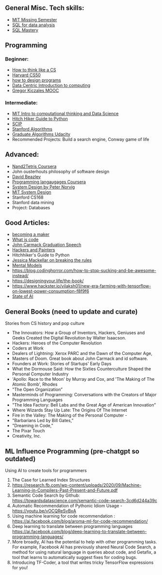 
## General Misc. Tech skills: 
  - [MIT Missing Semester](https://missing.csail.mit.edu/)
  - [SQL for data analysis](https://www.udacity.com/course/sql-for-data-analysis--ud198)
  - [SQL Mastery](www.sqlmastery.com)

## Programming

### Beginner:
  - [How to think like a CS](https://runestone.academy/ns/books/published/thinkcspy/index.html)
  - [Harvard CS50](https://www.edx.org/cs50)
  - [how to design programs](https://htdp.org/2024-11-6/Book/index.html)
  - [Data Centric Introduction to computing](https://dcic-world.org/2025-02-09/index.html)
  - [Gregor Kiczales MOOC](https://share.google/0bvG1q4xZ91E6ewdK) 
    
### Intermediate: 

  - [MIT Intro to computational thinking and Data Science](https://www.edx.org/learn/computer-science/massachusetts-institute-of-technology-introduction-to-computational-thinking-and-data-science)
  - [Hitch Hiker Guide to Python](https://docs.python-guide.org/)
  - [SCIP](https://ocw.mit.edu/courses/6-001-structure-and-interpretation-of-computer-programs-spring-2005/video_galleries/video-lectures/)
  - [Stanford Algorithms](https://www.coursera.org/specializations/algorithms)
  - [Graduate Algorithms Udacity](https://www.mooc-list.com/course/introduction-graduate-algorithms-udacity)
  - Recommended Projects: Build a search engine, Conway game of life 


## Advanced: 
  - [Nand2Tetris Coursera](https://www.coursera.org/learn/build-a-computer)
  - John ousterhouts philosophy of software design 
  - [David Beazley](https://www.dabeaz.com/index.html) 
  - [Programming langaugages Coursera](https://www.coursera.org/learn/programming-languages)
  - [System Design by Peter Norvig](https://www.udacity.com/course/design-of-computer-programs--cs212)
  - [MIT System Design](https://ocw.mit.edu/courses/res-6-004-principles-of-computer-system-design-an-introduction-spring-2009/)
  - Stanford CS168
  - Stanford data mining
  - Project: Databases


## Good Articles: 

  - [becoming a maker](http://www.catb.org/esr/faqs/hacker-howto.html)
  - [What is code](https://www.bloomberg.com/graphics/2015-paul-ford-what-is-code/)
  - [John Carmack Graduation Speech]()
  - [Hackers and Painters](https://www.amazon.com.au/Hackers-Painters-Big-Ideas-Computer/dp/1449389554)
  - Hitchhiker's Guide to Python
  - [Jessica Mackellar on breaking the rules](https://youtu.be/9UnMZYMaosw) 
  - [Mental Models](https://www.fs.blog/mental-models/)
  - https://blog.codinghorror.com/how-to-stop-sucking-and-be-awesome-instead/
  - https://designingyour.life/the-book/
  - https://www.hackster.io/vilaksh01/new-era-farming-with-tensorflow-on-lowest-power-consumption-f8f9f6
  - [State of AI](https://www.stateof.ai/) 


## General Books (need to update and curate)

Stories from CS history and pop culture 

- The Innovators: How a Group of Inventors, Hackers, Geniuses and Geeks Created the Digital Revolution by Walter Isaacson.
- Hackers: Heroes of the Computer Revolution
- Coders at Work
- Dealers of Lightning: Xerox PARC and the Dawn of the Computer Age,
- Masters of Doom. Great book about John Carmack and id software.
- Founders at Work: Stories of Startups' Early Days
- What the Dormouse Said: How the Sixties Counterculture Shaped the Personal Computer Industry
- 'Apollo: Race to the Moon' by Murray and Cox, and 'The Making of The Atomic Bomb', Rhodes
- "The Open Organization”
- Masterminds of Programming: Conversations with the Creators of Major Programming Languages
- "The Idea Factory: Bell Labs and the Great Age of American Innovation”
- Where Wizards Stay Up Late: The Origins Of The Internet
- Fire in the Valley: The Making of the Personal Computer -
- "Barbarians Led by Bill Gates,”
- "Dreaming in Code,”
- The Pixar Touch 
- Creativity, Inc.


## ML Influence Programming (pre-chatgpt so outdated)


Using AI to create tools for programmers 


1. The Case for Learned Index Structures 
2. https://research.fb.com/wp-content/uploads/2020/09/Machine-Learning-in-Compilers-Past-Present-and-Future.pdf
3. Semantic Code Search by Github: https://towardsdatascience.com/semantic-code-search-3cd6d244a39c
4. Automatic Recommendation of Pythonic Idiom Usage - https://youtu.be/vOCQReSvBxA
5. Using machine learning for code recommendation : https://ai.facebook.com/blog/aroma-ml-for-code-recommendation/
6. Deep learning to translate between programming languages https://ai.facebook.com/blog/deep-learning-to-translate-between-programming-languages/
7. More broadly, AI has the potential to help with other programming tasks. For example, Facebook AI has previously shared Neural Code Search, a method for using natural language in queries about code, and Getafix, a tool that learns to automatically suggest fixes for coding bugs. 
8. Introducing TF-Coder, a tool that writes tricky TensorFlow expressions for you!







